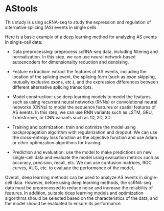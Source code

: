 # AStools
This study is using scRNA-seq to study the expression and regulation of alternative splicing (AS) events in single cells 


Here is a basic example of a deep learning method for analyzing AS events in single-cell data:

- Data preprocessing: preprocess scRNA-seq data, including filtering and normalization. In this step, we can use neural network-based autoencoders for dimensionality reduction and denoising.

- Feature extraction: extract the features of AS events, including the location of the splicing event, the splicing form (such as exon skipping, mutually exclusive exons, etc.), and the expression differences between different alternative splicing transcripts.

- Model construction: use deep learning models to model the features, such as using recurrent neural networks (RNNs) or convolutional neural networks (CNNs) to model the sequence features or spatial features of AS events. In this step, we can use RNN variants such as LSTM, GRU, Transformer, or CNN variants such as 1D, 2D, 3D.

- Training and optimization: train and optimize the model using backpropagation algorithm with regularization and dropout. We can use the cross-entropy loss function as the objective function and use Adam or other optimization algorithms for training. 

- Prediction and evaluation: use the model to make predictions on new single-cell data and evaluate the model using evaluation metrics such as accuracy, precision, recall, etc. We can use confusion matrices, ROC curves, AUC, etc. to evaluate the performance of the model.

Overall, deep learning methods can be used to analyze AS events in single-cell data. However, before using deep learning methods, the scRNA-seq data must be preprocessed to reduce noise and increase the reliability of features. In addition, suitable deep learning models and optimization algorithms should be selected based on the characteristics of the data, and the model should be evaluated to ensure its performance.
